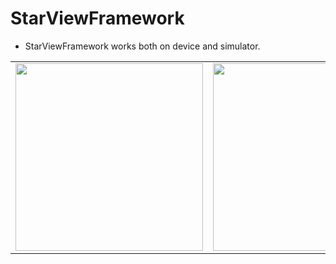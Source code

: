 # StarViewFramework

- StarViewFramework works both on device and simulator.

<table>
<tbody>
<tr>

  <td>
<img src="https://user-images.githubusercontent.com/12747384/134325975-9988b83b-3a60-4b65-b01a-d8e795a7d325.png" height="300" />
 </td>
  <td>
<img src="https://user-images.githubusercontent.com/12747384/134325965-31d19dc4-e4f4-47c9-acf4-91ac71538050.png" height="300" />
 </td>
    <td>
<img src="https://user-images.githubusercontent.com/12747384/134325970-e454f2d7-c008-411a-b209-05c00ea25507.png" height="300" />
</td>
</tr>
</tbody>
</table>
